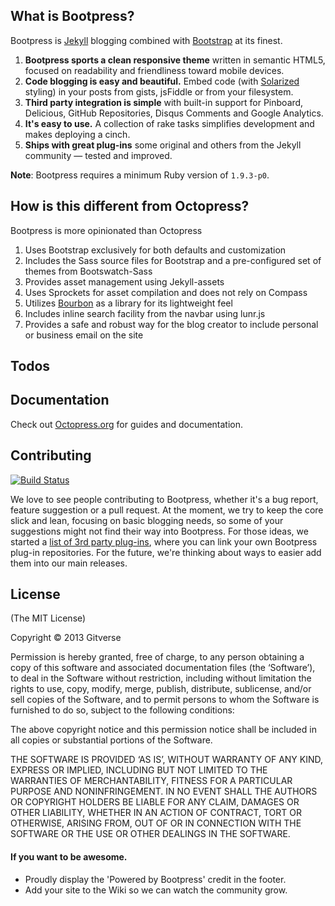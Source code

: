 ## What is Bootpress?

Bootpress is [Jekyll](https://github.com/mojombo/jekyll) blogging combined with [Bootstrap](http://getbootstrap.com/) at its finest.

1. **Bootpress sports a clean responsive theme** written in semantic HTML5, focused on readability and friendliness toward mobile devices.
2. **Code blogging is easy and beautiful.** Embed code (with [Solarized](http://ethanschoonover.com/solarized) styling) in your posts from gists, jsFiddle or from your filesystem.
3. **Third party integration is simple** with built-in support for Pinboard, Delicious, GitHub Repositories, Disqus Comments and Google Analytics.
4. **It's easy to use.** A collection of rake tasks simplifies development and makes deploying a cinch.
5. **Ships with great plug-ins** some original and others from the Jekyll community &mdash; tested and improved.

**Note**: Bootpress requires a minimum Ruby version of `1.9.3-p0`.

## How is this different from Octopress?
Bootpress is more opinionated than Octopress
1. Uses Bootstrap exclusively for both defaults and customization
2. Includes the Sass source files for Bootstrap and a pre-configured set
   of themes from Bootswatch-Sass
3. Provides asset management using Jekyll-assets
4. Uses Sprockets for asset compilation and does not rely on Compass
5. Utilizes [Bourbon](http://bourbon.io/) as a library for its lightweight feel
5. Includes inline search facility from the navbar using lunr.js
6. Provides a safe and robust way for the blog creator to include personal or
   business email on the site

## Todos

## Documentation

Check out [Octopress.org](http://octopress.org/docs) for guides and documentation.


## Contributing

[![Build Status](https://travis-ci.org/imathis/octopress.png?branch=master)](https://travis-ci.org/imathis/octopress)

We love to see people contributing to Bootpress, whether it's a bug report, feature suggestion or a pull request. At the moment, we try to keep the core slick and lean, focusing on basic blogging needs, so some of your suggestions might not find their way into Bootpress. For those ideas, we started a [list of 3rd party plug-ins](https://github.com/imathis/octopress/wiki/3rd-party-plugins), where you can link your own Bootpress plug-in repositories. For the future, we're thinking about ways to easier add them into our main releases.


## License
(The MIT License)

Copyright © 2013 Gitverse

Permission is hereby granted, free of charge, to any person obtaining a copy of this software and associated documentation files (the ‘Software’), to deal in the Software without restriction, including without limitation the rights to use, copy, modify, merge, publish, distribute, sublicense, and/or sell copies of the Software, and to permit persons to whom the Software is furnished to do so, subject to the following conditions:

The above copyright notice and this permission notice shall be included in all copies or substantial portions of the Software.

THE SOFTWARE IS PROVIDED ‘AS IS’, WITHOUT WARRANTY OF ANY KIND, EXPRESS OR IMPLIED, INCLUDING BUT NOT LIMITED TO THE WARRANTIES OF MERCHANTABILITY, FITNESS FOR A PARTICULAR PURPOSE AND NONINFRINGEMENT. IN NO EVENT SHALL THE AUTHORS OR COPYRIGHT HOLDERS BE LIABLE FOR ANY CLAIM, DAMAGES OR OTHER LIABILITY, WHETHER IN AN ACTION OF CONTRACT, TORT OR OTHERWISE, ARISING FROM, OUT OF OR IN CONNECTION WITH THE SOFTWARE OR THE USE OR OTHER DEALINGS IN THE SOFTWARE.


#### If you want to be awesome.
- Proudly display the 'Powered by Bootpress' credit in the footer.
- Add your site to the Wiki so we can watch the community grow.
